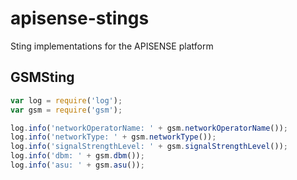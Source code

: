 # apisense-stings

Sting implementations for the APISENSE platform

## GSMSting

```javascript
var log = require('log');
var gsm = require('gsm');

log.info('networkOperatorName: ' + gsm.networkOperatorName());
log.info('networkType: ' + gsm.networkType());
log.info('signalStrengthLevel: ' + gsm.signalStrengthLevel());
log.info('dbm: ' + gsm.dbm());
log.info('asu: ' + gsm.asu());
```
